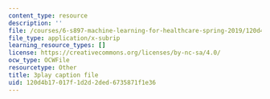 ```yaml
---
content_type: resource
description: ''
file: /courses/6-s897-machine-learning-for-healthcare-spring-2019/120d4b17017f1d2d2ded6735871f1e36_2ZXYM1h9pgY.srt
file_type: application/x-subrip
learning_resource_types: []
license: https://creativecommons.org/licenses/by-nc-sa/4.0/
ocw_type: OCWFile
resourcetype: Other
title: 3play caption file
uid: 120d4b17-017f-1d2d-2ded-6735871f1e36
---
```

